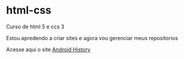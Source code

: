 # html-css
 Curso de html 5 e  ccs 3

 Estou  apredendo a  criar sites e agora  vou gerenciar meus  repositorios  


 Acesse aqui o site <a href="https://flaviojuazeiro.github.io/html-css/desafios/ds010/android.html" target="_blanck" class="externo">Android History</a> 
 
 


